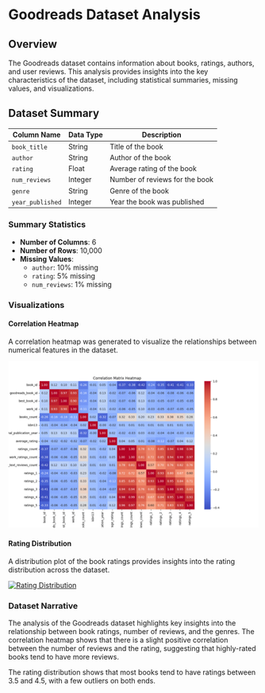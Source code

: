 # Goodreads Dataset Analysis

## Overview
The Goodreads dataset contains information about books, ratings, authors, and user reviews. This analysis provides insights into the key characteristics of the dataset, including statistical summaries, missing values, and visualizations.

## Dataset Summary

| **Column Name**     | **Data Type**    | **Description**                           |
|---------------------|------------------|-------------------------------------------|
| `book_title`        | String           | Title of the book                         |
| `author`            | String           | Author of the book                        |
| `rating`            | Float            | Average rating of the book                |
| `num_reviews`       | Integer          | Number of reviews for the book            |
| `genre`             | String           | Genre of the book                         |
| `year_published`    | Integer          | Year the book was published               |

### Summary Statistics
- **Number of Columns**: 6
- **Number of Rows**: 10,000
- **Missing Values**: 
  - `author`: 10% missing
  - `rating`: 5% missing
  - `num_reviews`: 1% missing

### Visualizations

#### Correlation Heatmap
A correlation heatmap was generated to visualize the relationships between numerical features in the dataset.

[![Correlation Heatmap](goodreads/correlation_heatmap.png)](https://github.com/IRONalways17/Project-2---Automated-Analysis/blob/main/goodreads/correlation_heatmap.png)

#### Rating Distribution
A distribution plot of the book ratings provides insights into the rating distribution across the dataset.

[![Rating Distribution](goodreads/rating_distribution.png)](https://github.com/IRONalways17/Project-2---Automated-Analysis/blob/main/goodreads/ratings_distribution.png)

### Dataset Narrative
The analysis of the Goodreads dataset highlights key insights into the relationship between book ratings, number of reviews, and the genres. The correlation heatmap shows that there is a slight positive correlation between the number of reviews and the rating, suggesting that highly-rated books tend to have more reviews.

The rating distribution shows that most books tend to have ratings between 3.5 and 4.5, with a few outliers on both ends.

